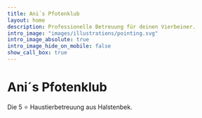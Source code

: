```yaml
---
title: Ani´s Pfotenklub
layout: home
description: Professionelle Betreuung für deinen Vierbeiner. 
intro_image: "images/illustrations/pointing.svg"
intro_image_absolute: true
intro_image_hide_on_mobile: false
show_call_box: true
---
```


# Ani´s Pfotenklub

Die 5 :star: Haustierbetreuung aus Halstenbek.
